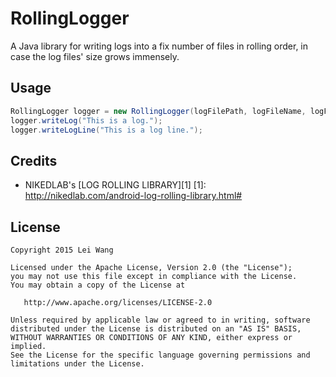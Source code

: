 # RollingLogger
A Java library for writing logs into a fix number of files in rolling
order, in case the log files' size grows immensely.

## Usage
```java
RollingLogger logger = new RollingLogger(logFilePath, logFileName, logFileMaxSize, maxLogFileCount);
logger.writeLog("This is a log.");
logger.writeLogLine("This is a log line.");
```

## Credits
* NIKEDLAB's [LOG ROLLING LIBRARY][1]
[1]: http://nikedlab.com/android-log-rolling-library.html#

## License

    Copyright 2015 Lei Wang

    Licensed under the Apache License, Version 2.0 (the "License");
    you may not use this file except in compliance with the License.
    You may obtain a copy of the License at

       http://www.apache.org/licenses/LICENSE-2.0

    Unless required by applicable law or agreed to in writing, software
    distributed under the License is distributed on an "AS IS" BASIS,
    WITHOUT WARRANTIES OR CONDITIONS OF ANY KIND, either express or implied.
    See the License for the specific language governing permissions and
    limitations under the License.
